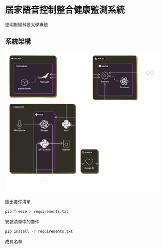 # 居家語音控制整合健康監測系統

德明財經科技大學專題

## 系統架構

![系統架構](系統架構.png)

匯出套件清單

```bash
pip freeze > requirements.txt
```

安裝清單中的套件

```bash
pip install -r requirements.txt
```

成員名單
